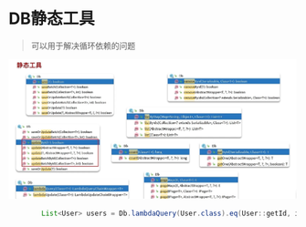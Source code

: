 # DB静态工具

> 可以用于解决循环依赖的问题

<img src="img/8.DB静态工具/image-20240115085832017.png" alt="image-20240115085832017" style="zoom: 67%;" />

```java
        List<User> users = Db.lambdaQuery(User.class).eq(User::getId, id).list();
```

